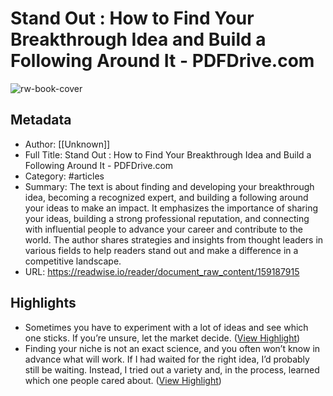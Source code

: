 # Stand Out : How to Find Your Breakthrough Idea and Build a Following Around It - PDFDrive.com

![rw-book-cover](https://readwise-assets.s3.amazonaws.com/static/images/article0.00998d930354.png)

## Metadata
- Author: [[Unknown]]
- Full Title: Stand Out : How to Find Your Breakthrough Idea and Build a Following Around It - PDFDrive.com
- Category: #articles
- Summary: The text is about finding and developing your breakthrough idea, becoming a recognized expert, and building a following around your ideas to make an impact. It emphasizes the importance of sharing your ideas, building a strong professional reputation, and connecting with influential people to advance your career and contribute to the world. The author shares strategies and insights from thought leaders in various fields to help readers stand out and make a difference in a competitive landscape.
- URL: https://readwise.io/reader/document_raw_content/159187915

## Highlights
- Sometimes you have to experiment with a lot of ideas and see which one
  sticks. If you’re unsure, let the market decide. ([View Highlight](https://read.readwise.io/read/01hv8erg08wq4hpet8gmerx0gt))
- Finding your niche is not an exact science, and you often won’t know in advance what will work. If I had waited for the right idea, I’d probably still be waiting. Instead, I tried out a variety and, in the process, learned which one people cared about. ([View Highlight](https://read.readwise.io/read/01hv8es5nzyhp7vp2bw8357thx))
